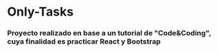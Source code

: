 # Only-Tasks

### Proyecto realizado en base a un tutorial de "Code&Coding", cuya finalidad es practicar React y Bootstrap
